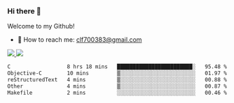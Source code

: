 ### Hi there 👋

<!--
**clingfei/clingfei** is a ✨ _special_ ✨ repository because its `README.md` (this file) appears on your GitHub profile.

Here are some ideas to get you started:

- 🔭 I’m currently working on ...
- 🌱 I’m currently learning ...
- 👯 I’m looking to collaborate on ...
- 🤔 I’m looking for help with ...
- 💬 Ask me about ...
- 📫 How to reach me: ...
- 😄 Pronouns: ...
- ⚡ Fun fact: ...
-->
Welcome to my Github!
- 📧 How to reach me: clf700383@gmail.com

<a href="https://github.com/anuraghazra/github-readme-stats">
  <img src="https://github-readme-stats.vercel.app/api?username=clingfei&count_private=true&show_icons=true&include_all_commits=true&line_height=21&hide_border=true&repo=github-readme-stats" />
</a>
<a href="https://github.com/anuraghazra/convoychat">
  <img src="https://github-readme-stats.vercel.app/api/top-langs/?username=clingfei&hide=Tcl,Perl,Makefile,CSS,HTML,Yacc,Lex,Verilog&langs_count=6&layout=compact&hide_border=true&repo=convoychat" />
</a>

<!--START_SECTION:waka-->

```txt
C                  8 hrs 18 mins   ████████████████████████░   95.48 %
Objective-C        10 mins         ▒░░░░░░░░░░░░░░░░░░░░░░░░   01.97 %
reStructuredText   4 mins          ▒░░░░░░░░░░░░░░░░░░░░░░░░   00.88 %
Other              4 mins          ▒░░░░░░░░░░░░░░░░░░░░░░░░   00.87 %
Makefile           2 mins          ░░░░░░░░░░░░░░░░░░░░░░░░░   00.46 %
```

<!--END_SECTION:waka-->
